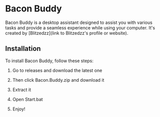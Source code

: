 # Bacon Buddy

Bacon Buddy is a desktop assistant designed to assist you with various tasks and provide a seamless experience while using your computer. It's created by [Blitzedzz](link to Blitzedzz's profile or website).


## Installation

To install Bacon Buddy, follow these steps:

1. Go to releases and download the latest one
   
2. Then click Bacon.Buddy.zip and download it

3. Extract it

4. Open Start.bat

5. Enjoy! 
